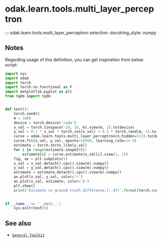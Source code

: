# odak.learn.tools.multi_layer_perceptron

::: odak.learn.tools.multi_layer_perceptron
    selection:
        docstring_style: numpy

## Notes

Regarding usage of this definition, you can get inspiration from below script:
``` python
import sys
import odak
import torch
import torch.nn.functional as F
import matplotlib.pyplot as plt
from tqdm import tqdm


def test():
    torch.seed()
    m = 1000
    device = torch.device('cuda')
    x_val = torch.linspace(-10, 10, m).view(m, 1).to(device)
    y_val = 0.1 * x_val * torch.cos(x_val) + 0.3 * torch.rand(m, 1).to(device)
    curve = odak.learn.tools.multi_layer_perceptron(n_hidden=512).to(device)
    curve.fit(x_val, y_val, epochs=10000, learning_rate=1e-4)
    estimate = torch.zeros_like(y_val)
    for i in range(estimate.shape[0]):
        estimate[i] = curve.estimate(x_val[i].view(1, 1))
    fig, ax = plt.subplots(1)
    x_val = x_val.detach().cpu().view(m).numpy()
    y_val = y_val.detach().cpu().view(m).numpy()
    estimate = estimate.detach().cpu().view(m).numpy()
    ax.plot(x_val, y_val, color='r')
    ax.plot(x_val, estimate, color='b')
    plt.show()
    print('Estimate vs ground truth difference:{:.4f}'.format(torch.sum(torch.abs(y_val - estimate))))
    

if __name__ == '__main__':
    sys.exit(test())
```


## See also

* [`General Toolkit`](../../../toolkit.md)

